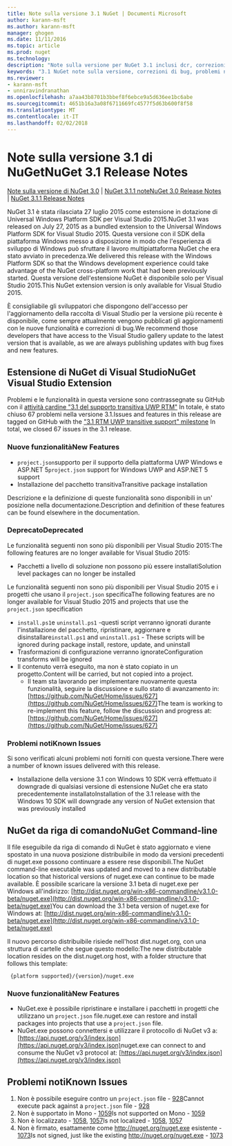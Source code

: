 ```yaml
---
title: Note sulla versione 3.1 NuGet | Documenti Microsoft
author: karann-msft
ms.author: karann-msft
manager: ghogen
ms.date: 11/11/2016
ms.topic: article
ms.prod: nuget
ms.technology: 
description: "Note sulla versione per NuGet 3.1 inclusi dcr, correzioni di bug, le funzionalità aggiunte e problemi noti."
keywords: "3.1 NuGet note sulla versione, correzioni di bug, problemi noti, aggiunta di funzionalità, eseguire"
ms.reviewer:
- karann-msft
- unniravindranathan
ms.openlocfilehash: a7aa43b8701b3bbef8f6ebce9a5d636ee1bc6abe
ms.sourcegitcommit: 4651b16a3a08f6711669fc4577f5d63b600f8f58
ms.translationtype: MT
ms.contentlocale: it-IT
ms.lasthandoff: 02/02/2018
---
```

# <a name="nuget-31-release-notes"></a><span data-ttu-id="b5bdf-104">Note sulla versione 3.1 di NuGet</span><span class="sxs-lookup"><span data-stu-id="b5bdf-104">NuGet 3.1 Release Notes</span></span>

<span data-ttu-id="b5bdf-105">[Note sulla versione di NuGet 3.0](../release-notes/nuget-3.0.0.md) | [NuGet 3.1.1 note](../release-notes/nuget-3.1.1.md)</span><span class="sxs-lookup"><span data-stu-id="b5bdf-105">[NuGet 3.0 Release Notes](../release-notes/nuget-3.0.0.md) | [NuGet 3.1.1 Release Notes](../release-notes/nuget-3.1.1.md)</span></span>

<span data-ttu-id="b5bdf-106">NuGet 3.1 è stata rilasciata 27 luglio 2015 come estensione in dotazione di Universal Windows Platform SDK per Visual Studio 2015.</span><span class="sxs-lookup"><span data-stu-id="b5bdf-106">NuGet 3.1 was released on July 27, 2015 as a bundled extension to the Universal Windows Platform SDK for Visual Studio 2015.</span></span> <span data-ttu-id="b5bdf-107">Questa versione con il SDK della piattaforma Windows messo a disposizione in modo che l'esperienza di sviluppo di Windows può sfruttare il lavoro multipiattaforma NuGet che era stato avviato in precedenza.</span><span class="sxs-lookup"><span data-stu-id="b5bdf-107">We delivered this release with the Windows Platform SDK so that the Windows development experience could take advantage of the NuGet cross-platform work that had been previously started.</span></span> <span data-ttu-id="b5bdf-108">Questa versione dell'estensione NuGet è disponibile solo per Visual Studio 2015.</span><span class="sxs-lookup"><span data-stu-id="b5bdf-108">This NuGet extension version is only available for Visual Studio 2015.</span></span>

<span data-ttu-id="b5bdf-109">È consigliabile gli sviluppatori che dispongono dell'accesso per l'aggiornamento della raccolta di Visual Studio per la versione più recente è disponibile, come sempre attualmente vengono pubblicati gli aggiornamenti con le nuove funzionalità e correzioni di bug.</span><span class="sxs-lookup"><span data-stu-id="b5bdf-109">We recommend those developers that have access to the Visual Studio gallery update to the latest version that is available, as we are always publishing updates with bug fixes and new features.</span></span>

## <a name="nuget-visual-studio-extension"></a><span data-ttu-id="b5bdf-110">Estensione di NuGet di Visual Studio</span><span class="sxs-lookup"><span data-stu-id="b5bdf-110">NuGet Visual Studio Extension</span></span>

<span data-ttu-id="b5bdf-111">Problemi e le funzionalità in questa versione sono contrassegnate su GitHub con il [attività cardine "3.1 del supporto transitiva UWP RTM"](https://github.com/NuGet/Home/issues?utf8=%E2%9C%93&q=is%3Aclosed+milestone%3A%223.1+RTM+UWP+transitive+support%22+) In totale, è stato chiuso 67 problemi nella versione 3.1.</span><span class="sxs-lookup"><span data-stu-id="b5bdf-111">Issues and features in this release are tagged on GitHub with the ["3.1 RTM UWP transitive support" milestone](https://github.com/NuGet/Home/issues?utf8=%E2%9C%93&q=is%3Aclosed+milestone%3A%223.1+RTM+UWP+transitive+support%22+)  In total, we closed 67 issues in the 3.1 release.</span></span>

### <a name="new-features"></a><span data-ttu-id="b5bdf-112">Nuove funzionalità</span><span class="sxs-lookup"><span data-stu-id="b5bdf-112">New Features</span></span>

* <span data-ttu-id="b5bdf-113">`project.json`supporto per il supporto della piattaforma UWP Windows e ASP.NET 5</span><span class="sxs-lookup"><span data-stu-id="b5bdf-113">`project.json` support for Windows UWP and ASP.NET 5 support</span></span>
* <span data-ttu-id="b5bdf-114">Installazione del pacchetto transitiva</span><span class="sxs-lookup"><span data-stu-id="b5bdf-114">Transitive package installation</span></span>

<span data-ttu-id="b5bdf-115">Descrizione e la definizione di queste funzionalità sono disponibili in un' posizione nella documentazione.</span><span class="sxs-lookup"><span data-stu-id="b5bdf-115">Description and definition of these features can be found elsewhere in the documentation.</span></span>

### <a name="deprecated"></a><span data-ttu-id="b5bdf-116">Deprecato</span><span class="sxs-lookup"><span data-stu-id="b5bdf-116">Deprecated</span></span>

<span data-ttu-id="b5bdf-117">Le funzionalità seguenti non sono più disponibili per Visual Studio 2015:</span><span class="sxs-lookup"><span data-stu-id="b5bdf-117">The following features are no longer available for Visual Studio 2015:</span></span>

* <span data-ttu-id="b5bdf-118">Pacchetti a livello di soluzione non possono più essere installati</span><span class="sxs-lookup"><span data-stu-id="b5bdf-118">Solution level packages can no longer be installed</span></span>

<span data-ttu-id="b5bdf-119">Le funzionalità seguenti non sono più disponibili per Visual Studio 2015 e i progetti che usano il `project.json` specifica</span><span class="sxs-lookup"><span data-stu-id="b5bdf-119">The following features are no longer available for Visual Studio 2015 and projects that use the `project.json` specification</span></span>

* <span data-ttu-id="b5bdf-120">`install.ps1`e `uninstall.ps1` -questi script verranno ignorati durante l'installazione del pacchetto, ripristinare, aggiornare e disinstallare</span><span class="sxs-lookup"><span data-stu-id="b5bdf-120">`install.ps1` and `uninstall.ps1` - These scripts will be ignored during package install, restore, update, and uninstall</span></span>
* <span data-ttu-id="b5bdf-121">Trasformazioni di configurazione verranno ignorate</span><span class="sxs-lookup"><span data-stu-id="b5bdf-121">Configuration transforms will be ignored</span></span>
* <span data-ttu-id="b5bdf-122">Il contenuto verrà eseguito, ma non è stato copiato in un progetto.</span><span class="sxs-lookup"><span data-stu-id="b5bdf-122">Content will be carried, but not copied into a project.</span></span>
    * <span data-ttu-id="b5bdf-123">Il team sta lavorando per implementare nuovamente questa funzionalità, seguire la discussione e sullo stato di avanzamento in: [https://github.com/NuGet/Home/issues/627](https://github.com/NuGet/Home/issues/627)</span><span class="sxs-lookup"><span data-stu-id="b5bdf-123">The team is working to re-implement this feature, follow the discussion and progress at: [https://github.com/NuGet/Home/issues/627](https://github.com/NuGet/Home/issues/627)</span></span>


### <a name="known-issues"></a><span data-ttu-id="b5bdf-124">Problemi noti</span><span class="sxs-lookup"><span data-stu-id="b5bdf-124">Known Issues</span></span>

<span data-ttu-id="b5bdf-125">Si sono verificati alcuni problemi noti forniti con questa versione.</span><span class="sxs-lookup"><span data-stu-id="b5bdf-125">There were a number of known issues delivered with this release.</span></span>

* <span data-ttu-id="b5bdf-126">Installazione della versione 3.1 con Windows 10 SDK verrà effettuato il downgrade di qualsiasi versione di estensione NuGet che era stato precedentemente installato</span><span class="sxs-lookup"><span data-stu-id="b5bdf-126">Installation of the 3.1 release with the Windows 10 SDK will downgrade any version of NuGet extension that was previously installed</span></span>

## <a name="nuget-command-line"></a><span data-ttu-id="b5bdf-127">NuGet da riga di comando</span><span class="sxs-lookup"><span data-stu-id="b5bdf-127">NuGet Command-line</span></span>

<span data-ttu-id="b5bdf-128">Il file eseguibile da riga di comando di NuGet è stato aggiornato e viene spostato in una nuova posizione distribuibile in modo da versioni precedenti di nuget.exe possono continuare a essere rese disponibili.</span><span class="sxs-lookup"><span data-stu-id="b5bdf-128">The NuGet command-line executable was updated and moved to a new distributable location so that historical versions of nuget.exe can continue to be made available.</span></span>  <span data-ttu-id="b5bdf-129">È possibile scaricare la versione 3.1 beta di nuget.exe per Windows all'indirizzo: [http://dist.nuget.org/win-x86-commandline/v3.1.0-beta/nuget.exe](http://dist.nuget.org/win-x86-commandline/v3.1.0-beta/nuget.exe)</span><span class="sxs-lookup"><span data-stu-id="b5bdf-129">You can download the 3.1 beta version of nuget.exe for Windows at: [http://dist.nuget.org/win-x86-commandline/v3.1.0-beta/nuget.exe](http://dist.nuget.org/win-x86-commandline/v3.1.0-beta/nuget.exe)</span></span>

<span data-ttu-id="b5bdf-130">Il nuovo percorso distribuibile risiede nell'host dist.nuget.org, con una struttura di cartelle che segue questo modello:</span><span class="sxs-lookup"><span data-stu-id="b5bdf-130">The new distributable location resides on the dist.nuget.org host, with a folder structure that follows this template:</span></span>

     {platform supported}/{version}/nuget.exe

### <a name="new-features"></a><span data-ttu-id="b5bdf-131">Nuove funzionalità</span><span class="sxs-lookup"><span data-stu-id="b5bdf-131">New Features</span></span>

* <span data-ttu-id="b5bdf-132">NuGet.exe è possibile ripristinare e installare i pacchetti in progetti che utilizzano un `project.json` file.</span><span class="sxs-lookup"><span data-stu-id="b5bdf-132">nuget.exe can restore and install packages into projects that use a `project.json` file.</span></span>
* <span data-ttu-id="b5bdf-133">NuGet.exe possono connettersi e utilizzare il protocollo di NuGet v3 a: [https://api.nuget.org/v3/index.json](https://api.nuget.org/v3/index.json)</span><span class="sxs-lookup"><span data-stu-id="b5bdf-133">nuget.exe can connect to and consume the NuGet v3 protocol at: [https://api.nuget.org/v3/index.json](https://api.nuget.org/v3/index.json)</span></span>

## <a name="known-issues"></a><span data-ttu-id="b5bdf-134">Problemi noti</span><span class="sxs-lookup"><span data-stu-id="b5bdf-134">Known Issues</span></span> ##

1.    <span data-ttu-id="b5bdf-135">Non è possibile eseguire contro un `project.json` file - [928](https://github.com/NuGet/Home/issues/928)</span><span class="sxs-lookup"><span data-stu-id="b5bdf-135">Cannot execute pack against a `project.json` file - [928](https://github.com/NuGet/Home/issues/928)</span></span>
2.    <span data-ttu-id="b5bdf-136">Non è supportato in Mono - [1059](https://github.com/NuGet/Home/issues/1059)</span><span class="sxs-lookup"><span data-stu-id="b5bdf-136">Is not supported on Mono - [1059](https://github.com/NuGet/Home/issues/1059)</span></span>
3.    <span data-ttu-id="b5bdf-137">Non è localizzato - [1058](https://github.com/NuGet/Home/issues/1058), [1057](https://github.com/NuGet/Home/issues/1057)</span><span class="sxs-lookup"><span data-stu-id="b5bdf-137">Is not localized - [1058](https://github.com/NuGet/Home/issues/1058),   [1057](https://github.com/NuGet/Home/issues/1057)</span></span>
4.    <span data-ttu-id="b5bdf-138">Non è firmato, esattamente come http://nuget.org/nuget.exe esistente - [1073](https://github.com/NuGet/Home/issues/1073)</span><span class="sxs-lookup"><span data-stu-id="b5bdf-138">Is not signed, just like the existing http://nuget.org/nuget.exe - [1073](https://github.com/NuGet/Home/issues/1073)</span></span>
